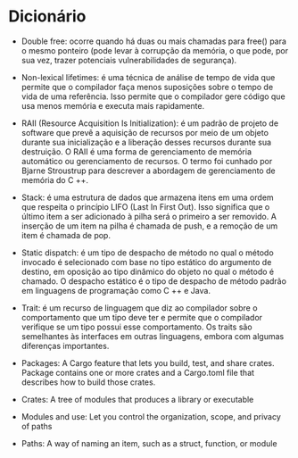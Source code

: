 # Dicionário

- Double free: ocorre quando há duas ou mais chamadas para free() para o mesmo ponteiro (pode levar à corrupção da memória, o que pode, por sua vez, trazer potenciais vulnerabilidades de segurança).

- Non-lexical lifetimes: é uma técnica de análise de tempo de vida que permite que o compilador faça menos suposições sobre o tempo de vida de uma referência. Isso permite que o compilador gere código que usa menos memória e executa mais rapidamente.

- RAII (Resource Acquisition Is Initialization): é um padrão de projeto de software que prevê a aquisição de recursos por meio de um objeto durante sua inicialização e a liberação desses recursos durante sua destruição. O RAII é uma forma de gerenciamento de memória automático ou gerenciamento de recursos. O termo foi cunhado por Bjarne Stroustrup para descrever a abordagem de gerenciamento de memória do C ++.

- Stack: é uma estrutura de dados que armazena itens em uma ordem que respeita o princípio LIFO (Last In First Out). Isso significa que o último item a ser adicionado à pilha será o primeiro a ser removido. A inserção de um item na pilha é chamada de push, e a remoção de um item é chamada de pop.

-  Static dispatch: é um tipo de despacho de método no qual o método invocado é selecionado com base no tipo estático do argumento de destino, em oposição ao tipo dinâmico do objeto no qual o método é chamado. O despacho estático é o tipo de despacho de método padrão em linguagens de programação como C ++ e Java.

- Trait: é um recurso de linguagem que diz ao compilador sobre o comportamento que um tipo deve ter e permite que o compilador verifique se um tipo possui esse comportamento. Os traits são semelhantes às interfaces em outras linguagens, embora com algumas diferenças importantes.

- Packages: A Cargo feature that lets you build, test, and share crates. Package contains one or more crates and a Cargo.toml file that describes how to build those crates.

- Crates: A tree of modules that produces a library or executable

- Modules and use: Let you control the organization, scope, and privacy of paths

- Paths: A way of naming an item, such as a struct, function, or module